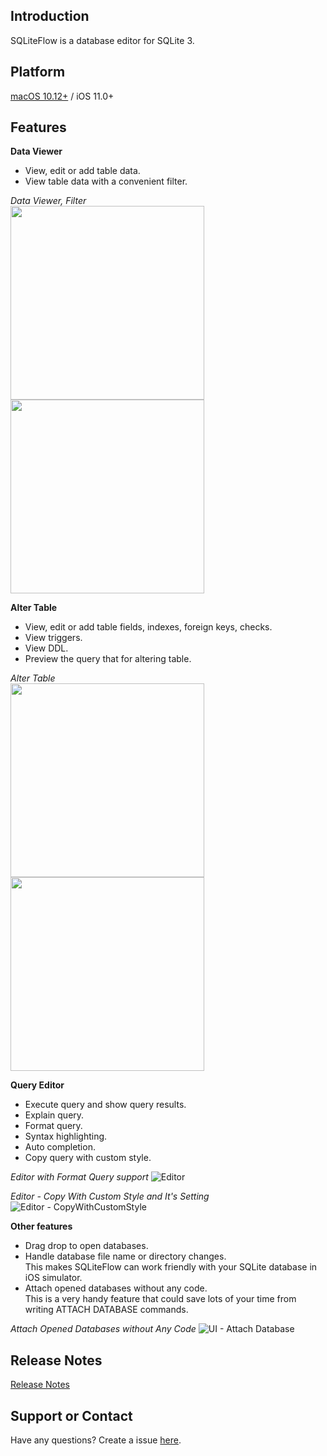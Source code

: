 ## Introduction
SQLiteFlow is a database editor for SQLite 3.

## Platform
[macOS 10.12+](/) / iOS 11.0+

## Features

**Data Viewer**

- View, edit or add table data.
- View table data with a convenient filter.

*Data Viewer, Filter*
<br/>
<img src="iOS/DataView.png" width="310">
<img src="iOS/Filter.png" width="310">

**Alter Table**

- View, edit or add table fields, indexes, foreign keys, checks.
- View triggers.
- View DDL.
- Preview the query that for altering table.


*Alter Table*
<br/>
<img src="iOS/AlterTable.png" width="310">
<img src="iOS/AlterField.png" width="310">

**Query Editor**

- Execute query and show query results.
- Explain query.
- Format query.
- Syntax highlighting.
- Auto completion.
- Copy query with custom style.

*Editor with Format Query support*
![Editor](Editor.png)

*Editor - Copy With Custom Style and It's Setting*
![Editor - CopyWithCustomStyle](CopyWithCustomStyle.png)

**Other features**

- Drag drop to open databases.
- Handle database file name or directory changes.<br/>
  This makes SQLiteFlow can work friendly with your SQLite database in iOS simulator.
- Attach opened databases without any code.<br/>
  This is a very handy feature that could save lots of your time from writing ATTACH DATABASE commands.

*Attach Opened Databases without Any Code*
![UI - Attach Database](AttachDatabase.png)

## Release Notes
[Release Notes](ReleaseNotes)

## Support or Contact

Have any questions? Create a issue [here](https://github.com/SQLiteFlow/SQLiteFlow-Issues/issues).

